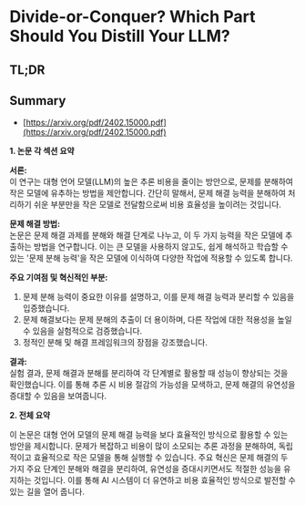 # Divide-or-Conquer? Which Part Should You Distill Your LLM?
## TL;DR
## Summary
- [https://arxiv.org/pdf/2402.15000.pdf](https://arxiv.org/pdf/2402.15000.pdf)

**1. 논문 각 섹션 요약**

**서론:**  
이 연구는 대형 언어 모델(LLM)의 높은 추론 비용을 줄이는 방안으로, 문제를 분해하여 작은 모델에 유추하는 방법을 제안합니다. 간단히 말해서, 문제 해결 능력을 분해하여 처리하기 쉬운 부분만을 작은 모델로 전달함으로써 비용 효율성을 높이려는 것입니다.

**문제 해결 방법:**  
논문은 문제 해결 과제를 분해와 해결 단계로 나누고, 이 두 가지 능력을 작은 모델에 추출하는 방법을 연구합니다. 이는 큰 모델을 사용하지 않고도, 쉽게 해석하고 학습할 수 있는 '문제 분해 능력'을 작은 모델에 이식하여 다양한 작업에 적용할 수 있도록 합니다.

**주요 기여점 및 혁신적인 부분:**  
1. 문제 분해 능력이 중요한 이유를 설명하고, 이를 문제 해결 능력과 분리할 수 있음을 입증했습니다.
2. 문제 해결보다는 문제 분해의 추출이 더 용이하며, 다른 작업에 대한 적용성을 높일 수 있음을 실험적으로 검증했습니다.
3. 정적인 분해 및 해결 프레임워크의 장점을 강조했습니다.

**결과:**  
실험 결과, 문제 해결과 분해를 분리하여 각 단계별로 활용할 때 성능이 향상되는 것을 확인했습니다. 이를 통해 추론 시 비용 절감의 가능성을 모색하고, 문제 해결의 유연성을 증대할 수 있음을 보여줍니다.

**2. 전체 요약**

이 논문은 대형 언어 모델의 문제 해결 능력을 보다 효율적인 방식으로 활용할 수 있는 방안을 제시합니다. 문제가 복잡하고 비용이 많이 소모되는 추론 과정을 분해하여, 독립적이고 효율적으로 작은 모델을 통해 실행할 수 있습니다. 주요 혁신은 문제 해결의 두 가지 주요 단계인 분해와 해결을 분리하여, 유연성을 증대시키면서도 적절한 성능을 유지하는 것입니다. 이를 통해 AI 시스템이 더 유연하고 비용 효율적인 방식으로 발전할 수 있는 길을 열어 줍니다.
